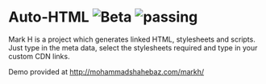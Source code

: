 # Auto-HTML ![Beta](https://img.shields.io/jenkins/t/https/jenkins.qa.ubuntu.com/precise-desktop-amd64_default.svg) ![passing](https://img.shields.io/teamcity/codebetter/bt428.svg)
Mark H is a project which generates linked HTML, stylesheets and scripts. Just type in the meta data, select the stylesheets required and type in your custom CDN links.

Demo provided at http://mohammadshahebaz.com/markh/
